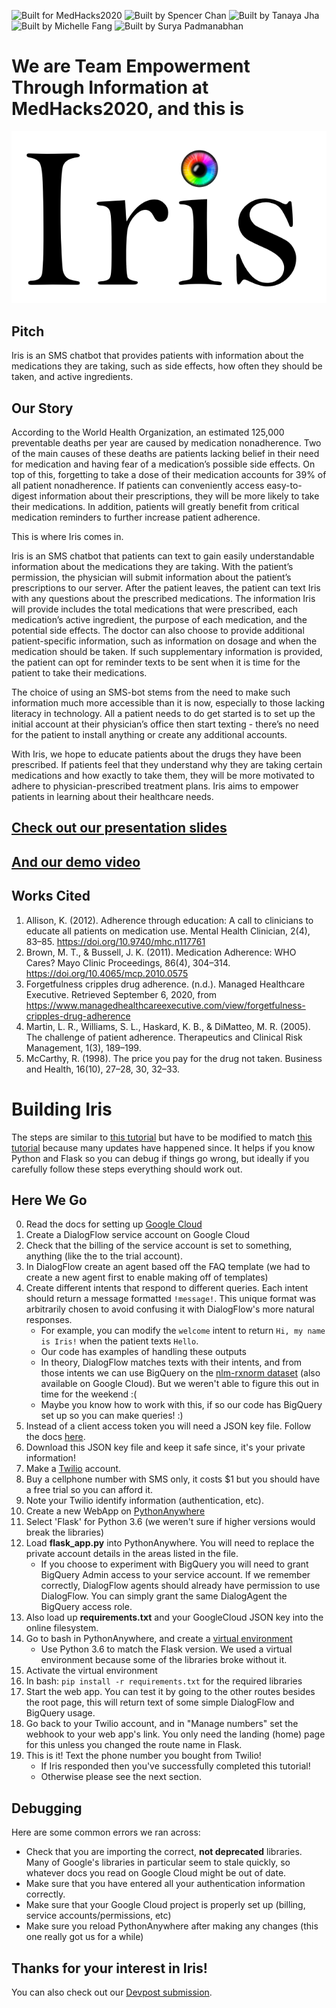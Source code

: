 ![Built for MedHacks2020](https://img.shields.io/badge/Built%20For-MedHacks%202020-00b4f0)
![Built by Spencer Chan](https://img.shields.io/badge/Built%20By-Spencer%20Chan-red)
![Built by Tanaya Jha](https://img.shields.io/badge/Built%20By-Tanaya%20Jha-orange)
![Built by Michelle Fang](https://img.shields.io/badge/Built%20By-Michelle%20Fang-yellow)
![Built by Surya Padmanabhan](https://img.shields.io/badge/Built%20By-Surya%20Padmanabhan-green)


# We are Team Empowerment Through Information at MedHacks2020, and this is 
![Iris Logo](Iris.png)


## Pitch 
Iris is an SMS chatbot that provides patients with information about the medications they are taking, such as side effects, how often they should be taken, and active ingredients.
 
## Our Story
According to the World Health Organization, an estimated 125,000 preventable deaths per year are caused by medication nonadherence. Two of the main causes of these deaths are patients lacking belief in their need for medication and having fear of a medication’s possible side effects. On top of this, forgetting to take a dose of their medication accounts for 39% of all patient nonadherence. If patients can conveniently access easy-to-digest information about their prescriptions, they will be more likely to take their medications. In addition, patients will greatly benefit from critical medication reminders to further increase patient adherence. 

This is where Iris comes in.

Iris is an SMS chatbot that patients can text to gain easily understandable information about the medications they are taking. With the patient’s permission, the physician will submit information about the patient’s prescriptions to our server. After the patient leaves, the patient can text Iris with any questions about the prescribed medications. The information Iris will provide includes the total medications that were prescribed, each medication’s active ingredient, the purpose of each medication, and the potential side effects. The doctor can also choose to provide additional patient-specific information, such as information on dosage and when the medication should be taken. If such supplementary information is provided, the patient can opt for reminder texts to be sent when it is time for the patient to take their medications. 

The choice of using an SMS-bot stems from the need to make such information much more accessible than it is now, especially to those lacking literacy in technology. All a patient needs to do get started is to set up the initial account at their physician’s office then start texting - there’s no need for the patient to install anything or create any additional accounts.

With Iris, we hope to educate patients about the drugs they have been prescribed. If patients feel that they understand why they are taking certain medications and how exactly to take them, they will be more motivated to adhere to physician-prescribed treatment plans. Iris aims to empower patients in learning about their healthcare needs.

## [Check out our presentation slides](https://docs.google.com/presentation/d/e/2PACX-1vRKhjLxvHEs-NEv6R-ggEIgcV1AvITJMRmlhUY5z-mSYtYSZ9VuUJN4dPbZ3hc2PxXhEGi_-opqxuQw/pub?start=false&loop=false&delayms=3000)
## [And our demo video](https://www.youtube.com/watch?v=VeWLDuk4NnI) 

## Works Cited
1. Allison, K. (2012). Adherence through education: A call to clinicians to educate all patients on medication use. Mental Health Clinician, 2(4), 83–85. <https://doi.org/10.9740/mhc.n117761>
2. Brown, M. T., & Bussell, J. K. (2011). Medication Adherence: WHO Cares? Mayo Clinic Proceedings, 86(4), 304–314. <https://doi.org/10.4065/mcp.2010.0575>
3. Forgetfulness cripples drug adherence. (n.d.). Managed Healthcare Executive. Retrieved September 6, 2020, from https://www.managedhealthcareexecutive.com/view/forgetfulness-cripples-drug-adherence
4. Martin, L. R., Williams, S. L., Haskard, K. B., & DiMatteo, M. R. (2005). The challenge of patient adherence. Therapeutics and Clinical Risk Management, 1(3), 189–199.
5. McCarthy, R. (1998). The price you pay for the drug not taken. Business and Health, 16(10), 27–28, 30, 32–33.

# Building Iris
The steps are similar to [this tutorial](https://chatbotslife.com/build-a-working-sms-chat-bot-in-10-minutes-b8278d80cc7a) but have to be modified to match [this tutorial](https://medium.com/swlh/working-with-dialogflow-using-python-client-cb2196d579a4) because many updates have happened since. It helps if you know Python and Flask so you can debug if things go wrong, but ideally if you carefully follow these steps everything should work out.

## Here We Go
0. Read the docs for setting up [Google Cloud](https://cloud.google.com/dialogflow/es/docs/quick/setup)
1. Create a DialogFlow service account on Google Cloud
1. Check that the billing of the service account is set to something, anything (like the to the trial account).
2. In DialogFlow create an agent based off the FAQ template (we had to create a new agent first to enable making off of templates)
3. Create different intents that respond to different queries. Each intent should return a message formatted `!message!`. This unique format was arbitrarily chosen to avoid confusing it with DialogFlow's more natural responses.
    - For example, you can modify the `welcome` intent to return `Hi, my name is Iris!` when the patient texts `Hello`.
    - Our code has examples of handling these outputs
    - In theory, DialogFlow matches texts with their intents, and from those intents we can use BigQuery on the [nlm-rxnorm dataset](https://www.nlm.nih.gov/research/umls/rxnorm/overview.html) (also available on Google Cloud). But we weren't able to figure this out in time for the weekend :(
    - Maybe you know how to work with this, if so our code has BigQuery set up so you can make queries! :)
3. Instead of a client access token you will need a JSON key file. Follow the docs [here](https://cloud.google.com/iam/docs/creating-managing-service-account-keys?hl=en).
4. Download this JSON key file and keep it safe since, it's your private information!
4. Make a [Twilio](https://www.twilio.com/) account.
4. Buy a cellphone number with SMS only, it costs $1 but you should have a free trial so you can afford it.
4. Note your Twilio identify information (authentication, etc).
4. Create a new WebApp on [PythonAnywhere](https://www.pythonanywhere.com/)
5. Select 'Flask' for Python 3.6 (we weren't sure if higher versions would break the libraries)
6. Load **flask_app.py** into PythonAnywhere. You will need to replace the private account details in the areas listed in the file.
     - If you choose to experiment with BigQuery you will need to grant BigQuery Admin access to your service account. If we remember correctly, DialogFlow agents should already have permission to use DialogFlow. You can simply grant the same DialogAgent the BigQuery access role.
7. Also load up **requirements.txt** and your GoogleCloud JSON key into the online filesystem.
8. Go to bash in PythonAnywhere, and create a [virtual environment](https://help.pythonanywhere.com/pages/Virtualenvs/)
    - Use Python 3.6 to match the Flask version. We used a virtual environment because some of the libraries broke without it.
8. Activate the virtual environment
9. In bash: `pip install -r requirements.txt` for the required libraries
10. Start the web app. You can test it by going to the other routes besides the root page, this will return text of some simple DialogFlow and BigQuery usage.
10. Go back to your Twilio account, and in "Manage numbers" set the webhook to your web app's link. You only need the landing (home) page for this unless you changed the route name in Flask.
10. This is it! Text the phone number you bought from Twilio!
    - If Iris responded then you've successfully completed this tutorial!
    - Otherwise please see the next section.

## Debugging
Here are some common errors we ran across:
- Check that you are importing the correct, **not deprecated** libraries. Many of Google's libraries in particular seem to stale quickly, so whatever docs you read on Google Cloud might be out of date.
- Make sure that you have entered all your authentication information correctly.
- Make sure that your Google Cloud project is properly set up (billing, service accounts/permissions, etc)
- Make sure you reload PythonAnywhere after making any changes (this one really got us for a while)

## Thanks for your interest in Iris!
You can also check out our [Devpost submission](https://devpost.com/software/iris-hlovk6?ref_content=user-portfolio).
